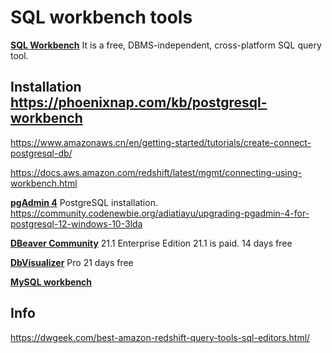 # SQL workbench tools

[**SQL Workbench**](https://www.sql-workbench.eu)  It is a free, DBMS-independent, cross-platform SQL query tool.  

## Installation  https://phoenixnap.com/kb/postgresql-workbench

https://www.amazonaws.cn/en/getting-started/tutorials/create-connect-postgresql-db/

https://docs.aws.amazon.com/redshift/latest/mgmt/connecting-using-workbench.html

[**pgAdmin 4**](https://www.pgadmin.org) PostgreSQL installation. https://community.codenewbie.org/adiatiayu/upgrading-pgadmin-4-for-postgresql-12-windows-10-3lda

[**DBeaver Community**](https://dbeaver.io)  21.1    Enterprise Edition 21.1 is paid. 14 days free

[**DbVisualizer**](https://www.dbvis.com/features) Pro 21 days free

[**MySQL workbench**](https://dev.mysql.com/doc/workbench/en/wb-migration-database-postgresql.html)




## Info

https://dwgeek.com/best-amazon-redshift-query-tools-sql-editors.html/
